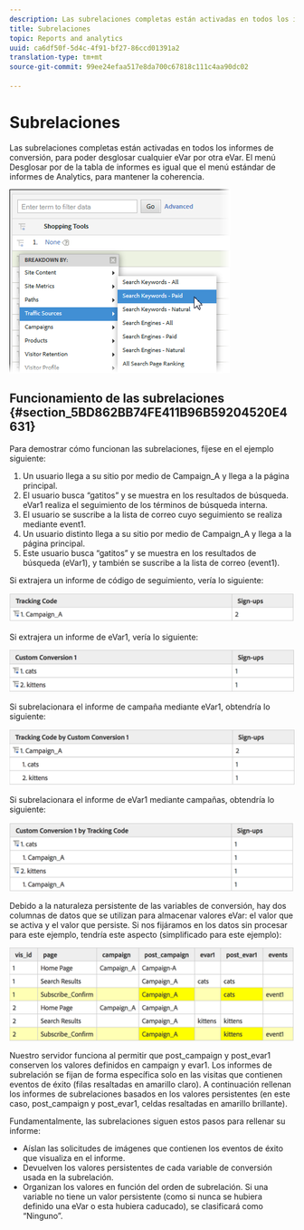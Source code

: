 ```yaml
---
description: Las subrelaciones completas están activadas en todos los informes de conversión, para poder desglosar cualquier eVar por otra eVar. El menú Desglosar por de la tabla de informes es igual que el menú estándar de informes de Analytics, para mantener la coherencia.
title: Subrelaciones
topic: Reports and analytics
uuid: ca6df50f-5d4c-4f91-bf27-86ccd01391a2
translation-type: tm+mt
source-git-commit: 99ee24efaa517e8da700c67818c111c4aa90dc02

---
```



# Subrelaciones

Las subrelaciones completas están activadas en todos los informes de conversión, para poder desglosar cualquier eVar por otra eVar. El menú Desglosar por de la tabla de informes es igual que el menú estándar de informes de Analytics, para mantener la coherencia.

![](assets/subrelations.png)

## Funcionamiento de las subrelaciones {#section_5BD862BB74FE411B96B59204520E4631}

Para demostrar cómo funcionan las subrelaciones, fíjese en el ejemplo siguiente:

1. Un usuario llega a su sitio por medio de Campaign_A y llega a la página principal.
1. El usuario busca “gatitos” y se muestra en los resultados de búsqueda. eVar1 realiza el seguimiento de los términos de búsqueda interna.
1. El usuario se suscribe a la lista de correo cuyo seguimiento se realiza mediante event1.
1. Un usuario distinto llega a su sitio por medio de Campaign_A y llega a la página principal.
1. Este usuario busca “gatitos” y se muestra en los resultados de búsqueda (eVar1), y también se suscribe a la lista de correo (event1).

Si extrajera un informe de código de seguimiento, vería lo siguiente:

![](assets/subrel_1.png)

Si extrajera un informe de eVar1, vería lo siguiente:

![](assets/subrel_2.png)

Si subrelacionara el informe de campaña mediante eVar1, obtendría lo siguiente:

![](assets/subrel_3.png)

Si subrelacionara el informe de eVar1 mediante campañas, obtendría lo siguiente:

![](assets/subrel_4.png)

Debido a la naturaleza persistente de las variables de conversión, hay dos columnas de datos que se utilizan para almacenar valores eVar: el valor que se activa y el valor que persiste. Si nos fijáramos en los datos sin procesar para este ejemplo, tendría este aspecto (simplificado para este ejemplo):

![](assets/subrel_5.png)

Nuestro servidor funciona al permitir que post_campaign y post_evar1 conserven los valores definidos en campaign y evar1. Los informes de subrelación se fijan de forma específica solo en las visitas que contienen eventos de éxito (filas resaltadas en amarillo claro). A continuación rellenan los informes de subrelaciones basados en los valores persistentes (en este caso, post_campaign y post_evar1, celdas resaltadas en amarillo brillante).

Fundamentalmente, las subrelaciones siguen estos pasos para rellenar su informe:

* Aíslan las solicitudes de imágenes que contienen los eventos de éxito que visualiza en el informe.
* Devuelven los valores persistentes de cada variable de conversión usada en la subrelación.
* Organizan los valores en función del orden de subrelación. Si una variable no tiene un valor persistente (como si nunca se hubiera definido una eVar o esta hubiera caducado), se clasificará como “Ninguno”.


